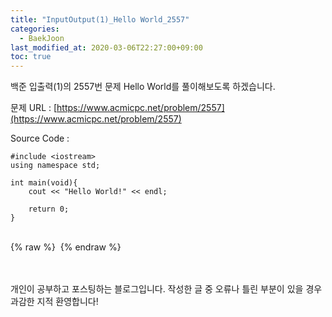 ```yaml
---
title: "InputOutput(1)_Hello World_2557"
categories: 
  - BaekJoon
last_modified_at: 2020-03-06T22:27:00+09:00
toc: true
---
```

백준 입출력(1)의 2557번 문제 Hello World를 풀이해보도록 하겠습니다.<br/>

문제 URL : [https://www.acmicpc.net/problem/2557](https://www.acmicpc.net/problem/2557)
<br/>

Source Code : 
~~~
#include <iostream>
using namespace std;

int main(void){
    cout << "Hello World!" << endl;
    
    return 0;
}
~~~

<br/>
{% raw %} <img src="https://ohjinjin.github.io/assets/images/20200306baekjoon2557/capture1.JPG" alt=""> {% endraw %}<br/>

<br/><br/>
개인이 공부하고 포스팅하는 블로그입니다. 작성한 글 중 오류나 틀린 부분이 있을 경우 과감한 지적 환영합니다!<br/><br/>